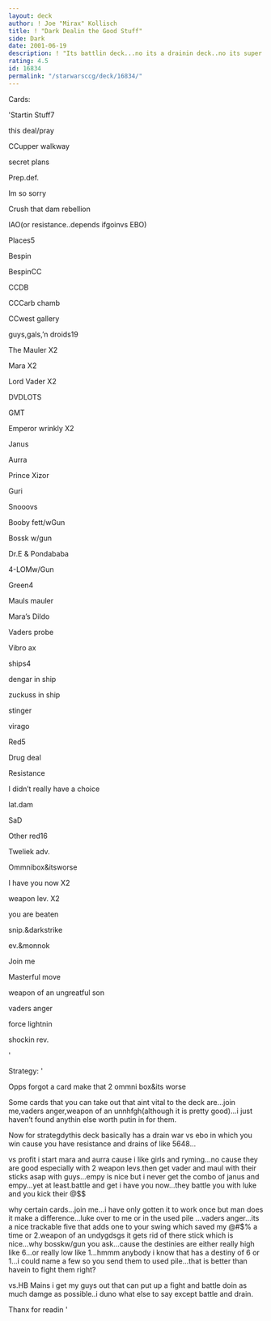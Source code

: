 ```yaml
---
layout: deck
author: ! Joe "Mirax" Kollisch
title: ! "Dark Dealin the Good Stuff"
side: Dark
date: 2001-06-19
description: ! "Its battlin deck...no its a drainin deck..no its super deck"
rating: 4.5
id: 16834
permalink: "/starwarsccg/deck/16834/"
---
```

Cards: 

'Startin Stuff7

this deal/pray

CCupper walkway

secret plans

Prep.def.

Im so sorry

Crush that dam rebellion

IAO(or resistance..depends ifgoinvs EBO)


Places5

Bespin

BespinCC

CCDB

CCCarb chamb

CCwest gallery


guys,gals,’n droids19

The Mauler  X2

Mara  X2

Lord Vader  X2

DVDLOTS

GMT

Emperor wrinkly  X2

Janus

Aurra

Prince Xizor

Guri

Snooovs

Booby fett/wGun

Bossk w/gun

Dr.E & Pondababa

4-LOMw/Gun


Green4

Mauls mauler

Mara’s Dildo

Vaders probe

Vibro ax


ships4

dengar in ship

zuckuss in ship

stinger

virago


Red5

Drug deal

Resistance

I didn’t really have a choice

lat.dam

SaD


Other red16

Tweliek adv.

Ommnibox&itsworse

I have you now  X2

weapon lev.  X2

you are beaten

snip.&darkstrike

ev.&monnok

Join me

Masterful move

weapon of an ungreatful son

vaders anger

force lightnin

shockin rev.



'

Strategy: '

Opps forgot a card make that 2 ommni box&its worse


Some cards that you can take out that aint vital to the deck are...join me,vaders anger,weapon of an unnhfgh(although it is pretty good)...i just haven’t found anythin else worth putin in for them.


Now for strategdythis deck basically has a drain war vs ebo in which you win cause you have resistance and drains of like 5648...


vs profit i start mara and aurra cause i like girls and ryming...no cause they are good especially with 2 weapon levs.then get vader and maul with their sticks asap with guys...empy is nice but i never get the combo of janus and empy...yet at least.battle and get i have you now...they battle you with luke and you kick their @$$


why certain cards...join me...i have only gotten it to work once but man does it make a difference...luke over to me or in the used pile ...vaders anger...its a nice trackable five that adds one to your swing which saved my @#$% a time or 2.weapon of an undygdsgs it gets rid of there stick which is nice...why bosskw/gun you ask...cause the destinies are either really high like 6...or really low like 1...hmmm anybody i know that has a destiny of 6 or 1...i could name a few so you send them to used pile...that is better than havein to fight them right?


vs.HB Mains i get my guys out that can put up a fight and battle doin as much damge as possible..i duno what else to say except battle and drain.


Thanx for readin     '
